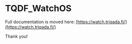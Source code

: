 # TQDF_WatchOS

Full documentation is moved here: [https://watch.triqada.fi/](https://watch.triqada.fi/)

Thank you!
